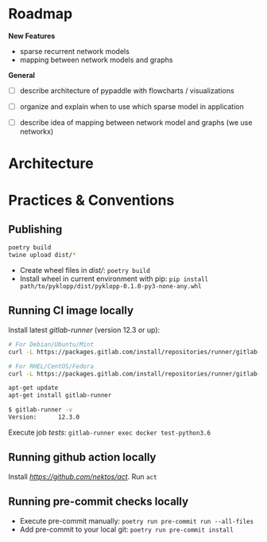 # Roadmap

**New Features**
- sparse recurrent network models
- mapping between network models and graphs

**General**
- [ ] describe architecture of pypaddle with flowcharts / visualizations
- [ ] organize and explain when to use which sparse model in application
- [ ] describe idea of mapping between network model and graphs (we use networkx)


# Architecture


# Practices & Conventions

## Publishing
```bash
poetry build
twine upload dist/*
```
- Create wheel files in *dist/*: ``poetry build``
- Install wheel in current environment with pip: ``pip install path/to/pyklopp/dist/pyklopp-0.1.0-py3-none-any.whl``

## Running CI image locally
Install latest *gitlab-runner* (version 12.3 or up):
```bash
# For Debian/Ubuntu/Mint
curl -L https://packages.gitlab.com/install/repositories/runner/gitlab-runner/script.deb.sh | sudo bash

# For RHEL/CentOS/Fedora
curl -L https://packages.gitlab.com/install/repositories/runner/gitlab-runner/script.rpm.sh | sudo bash

apt-get update
apt-get install gitlab-runner

$ gitlab-runner -v
Version:      12.3.0
```
Execute job *tests*: ``gitlab-runner exec docker test-python3.6``

## Running github action locally
Install *https://github.com/nektos/act*.
Run ``act``

## Running pre-commit checks locally
- Execute pre-commit manually: ``poetry run pre-commit run --all-files``
- Add pre-commit to your local git: ``poetry run pre-commit install``
